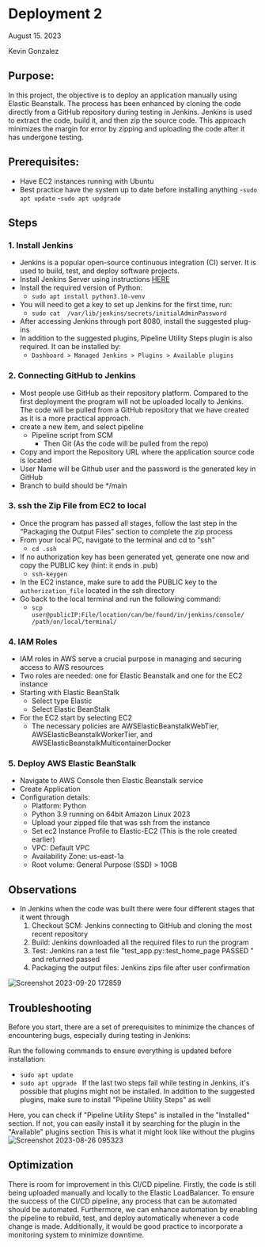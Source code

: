 #  Deployment 2
August 15. 2023

Kevin Gonzalez

## Purpose:

In this project, the objective is to deploy an application manually using Elastic Beanstalk. The process has been enhanced by cloning the code directly from a GitHub repository during testing in Jenkins. Jenkins is used to extract the code, build it, and then zip the source code. This approach minimizes the margin for error by zipping and uploading the code after it has undergone testing.

## Prerequisites:

- Have EC2 instances running with Ubuntu
- Best practice have the system up to date before installing anything
     -`sudo apt update`
     -`sudo apt updgrade`

## Steps

### 1. Install Jenkins
- Jenkins is a popular open-source continuous integration (CI) server. It is used to build, test, and deploy software projects.
- Install Jenkins Server using instructions [HERE](https://pkg.jenkins.io/debian/)
- Install the required version of Python:
     - `sudo apt install python3.10-venv`
- You will need to get a key to set up Jenkins for the first time, run:
     -  `sudo cat  /var/lib/jenkins/secrets/initialAdminPassword`
- After accessing Jenkins through port 8080, install the suggested plug-ins
- In addition to the suggested plugins, Pipeline Utility Steps plugin is also required. It can be installed by:
  -  `Dashboard > Managed Jenkins > Plugins > Available plugins`

### 2. Connecting GitHub to Jenkins 

- Most people use GitHub as their repository platform. Compared to the first deployment the program will not be uploaded locally to Jenkins. The code will be pulled from a GitHub repository that we have created as it is a more practical approach.
- create a new item, and select pipeline
  - Pipeline script from SCM
      - Then Git (As the code will be pulled from the repo)
- Copy and import the Repository URL where the application source code is located
- User Name will be Github user and the password is the generated key in GitHub
- Branch to build should be */main

### 3. ssh the Zip File from EC2 to local

- Once the program has passed all stages, follow the last step in the “Packaging the Output Files” section to complete the zip process 
- From your local PC, navigate to the terminal and cd to "ssh"
     - `cd .ssh`
- If no authorization key has been generated yet, generate one now and copy the PUBLIC key (hint: it ends in .pub)
     - `ssh-keygen`
- In the EC2 instance, make sure to add the PUBLIC key to the `authorization_file` located in the ssh directory
- Go back to the local terminal and run the following command:
  - `scp user@publicIP:File/location/can/be/found/in/jenkins/console/ /path/on/local/terminal/`

### 4. IAM Roles
- IAM roles in AWS serve a crucial purpose in managing and securing access to AWS resources
- Two roles are needed: one for Elastic Beanstalk and one for the EC2 instance
- Starting with Elastic BeanStalk
  - Select type Elastic
  - Select Elastic BeanStalk
- For the EC2 start by selecting EC2
     - The necessary policies are AWSElasticBeanstalkWebTier, AWSElasticBeanstalkWorkerTier, and AWSElasticBeanstalkMulticontainerDocker

### 5. Deploy AWS Elastic BeanStalk

- Navigate to AWS Console then Elastic Beanstalk service
- Create Application
- Configuration details:
     - Platform: Python
     - Python 3.9 running on 64bit Amazon Linux 2023
     - Upload your zipped file that was ssh from the instance
     - Set ec2 Instance Profile to Elastic-EC2 (This is the role created earlier)
     - VPC: Default VPC
     - Availability Zone: us-east-1a
     - Root volume: General Purpose (SSD) > 10GB
## Observations

- In Jenkins when the code was built there were four different stages that it went through
     1. Checkout SCM: Jenkins connecting to GitHub and cloning the most recent repository
     2. Build: Jenkins downloaded all the required files to run the program
     3. Test: Jenkins ran a test file "test_app.py::test_home_page PASSED " and returned passed
     4. Packaging the output files: Jenkins zips file after user confirmation

![Screenshot 2023-09-20 172859](https://github.com/kevingonzalez7997/Deploy_2/assets/59447523/d22db87d-48b6-4500-bae1-5775d26ec73f)
        
## Troubleshooting 

Before you start, there are a set of prerequisites to minimize the chances of encountering bugs, especially during testing in Jenkins:</p>
Run the following commands to ensure everything is updated before installation:
  - `sudo apt update `
  -  `sudo apt upgrade `
If the last two steps fail while testing in Jenkins, it's possible that plugins might not be installed. In addition to the suggested plugins, make sure to install "Pipeline Utility Steps" as well

Here, you can check if "Pipeline Utility Steps" is installed in the "Installed" section. If not, you can easily install it by searching for the plugin in the "Available" plugins section
This is what it might look like without the plugins
![Screenshot 2023-08-26 095323](https://github.com/kevingonzalez7997/Deploy_2/assets/59447523/fbe29937-8e02-457f-b093-1569eabce07d)

## Optimization 

There is room for improvement in this CI/CD pipeline. Firstly, the code is still being uploaded manually and locally to the Elastic LoadBalancer. To ensure the success of the CI/CD pipeline, any process that can be automated should be automated. Furthermore, we can enhance automation by enabling the pipeline to rebuild, test, and deploy automatically whenever a code change is made. Additionally, it would be good practice to incorporate a monitoring system to minimize downtime.
